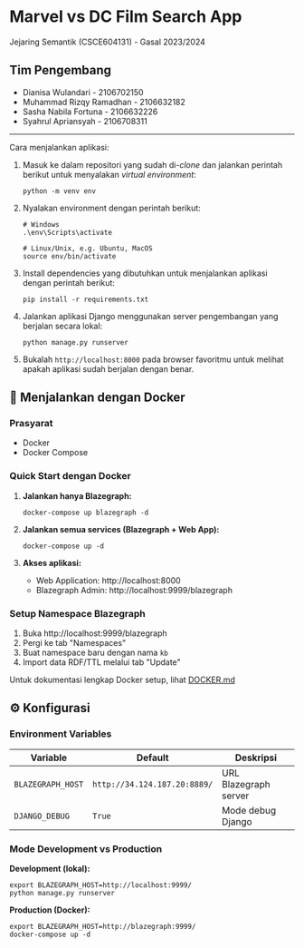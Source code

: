 # Marvel vs DC Film Search App

Jejaring Semantik (CSCE604131) - Gasal 2023/2024

## Tim Pengembang

- Dianisa Wulandari - 2106702150
- Muhammad Rizqy Ramadhan - 2106632182
- Sasha Nabila Fortuna - 2106632226
- Syahrul Apriansyah - 2106708311

---
Cara menjalankan aplikasi:
1. Masuk ke dalam repositori yang sudah di-_clone_ dan jalankan perintah berikut
   untuk menyalakan _virtual environment_:

   ```shell
   python -m venv env
   ```
2. Nyalakan environment dengan perintah berikut:

   ```shell
   # Windows
   .\env\Scripts\activate
   ```
   ```
   # Linux/Unix, e.g. Ubuntu, MacOS
   source env/bin/activate
   ```
3. Install dependencies yang dibutuhkan untuk menjalankan aplikasi dengan perintah berikut:

   ```shell
   pip install -r requirements.txt
   ```

4. Jalankan aplikasi Django menggunakan server pengembangan yang berjalan secara
   lokal:

   ```shell
   python manage.py runserver
   ```

5. Bukalah `http://localhost:8000` pada browser favoritmu untuk melihat apakah aplikasi sudah berjalan dengan benar.

## 🐳 Menjalankan dengan Docker

### Prasyarat
- Docker
- Docker Compose

### Quick Start dengan Docker

1. **Jalankan hanya Blazegraph:**
   ```shell
   docker-compose up blazegraph -d
   ```

2. **Jalankan semua services (Blazegraph + Web App):**
   ```shell
   docker-compose up -d
   ```

3. **Akses aplikasi:**
   - Web Application: http://localhost:8000
   - Blazegraph Admin: http://localhost:9999/blazegraph

### Setup Namespace Blazegraph

1. Buka http://localhost:9999/blazegraph
2. Pergi ke tab "Namespaces"
3. Buat namespace baru dengan nama `kb`
4. Import data RDF/TTL melalui tab "Update"

Untuk dokumentasi lengkap Docker setup, lihat [DOCKER.md](DOCKER.md)

## ⚙️ Konfigurasi

### Environment Variables

| Variable | Default | Deskripsi |
|----------|---------|-----------|
| `BLAZEGRAPH_HOST` | `http://34.124.187.20:8889/` | URL Blazegraph server |
| `DJANGO_DEBUG` | `True` | Mode debug Django |

### Mode Development vs Production

**Development (lokal):**
```shell
export BLAZEGRAPH_HOST=http://localhost:9999/
python manage.py runserver
```

**Production (Docker):**
```shell
export BLAZEGRAPH_HOST=http://blazegraph:9999/
docker-compose up -d
```
